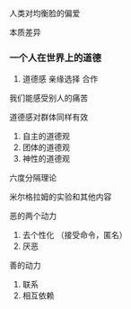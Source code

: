 人类对均衡脸的偏爱

本质差异

### 一个人在世界上的道德
1. 道德感 亲缘选择 合作

我们能感受别人的痛苦

道德感对群体同样有效

1. 自主的道德观
2. 团体的道德观
3. 神性的道德观

六度分隔理论

米尔格拉姆的实验和其他内容

恶的两个动力
1. 去个性化 （接受命令，匿名）
2. 厌恶

善的动力
1. 联系
2. 相互依赖